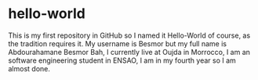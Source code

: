 # hello-world
This is my first repository in GitHub so I named it Hello-World of course, as the tradition requires it.
My username is Besmor but my full name is Abdourahamane Besmor Bah, I currently live at Oujda in Morrocco, I am an software engineering student in ENSAO, I am in my fourth year so I am almost done.
